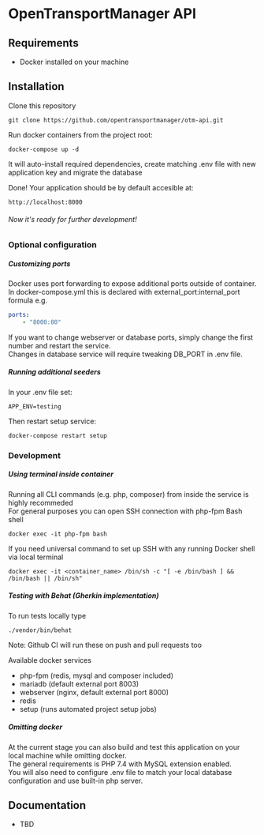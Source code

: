 # OpenTransportManager API

## Requirements
- Docker installed on your machine

## Installation

Clone this repository

```
git clone https://github.com/opentransportmanager/otm-api.git
```

Run docker containers from the project root:
```
docker-compose up -d
```
It will auto-install required dependencies, create matching .env file with new application key and migrate the database 

Done! Your application should be by default accesible at:
```
http://localhost:8000
```
###### Now it's ready for further development!

### Optional configuration
##### Customizing ports
Docker uses port forwarding to expose additional ports outside of container.  
In docker-compose.yml this is declared with external_port:internal_port formula
e.g.
```yaml
ports:
    - "8000:80"
```
If you want to change webserver or database ports, simply change the first number and restart the service.  
Changes in database service will require tweaking DB_PORT in .env file.

##### Running additional seeders
In your .env file set:
```
APP_ENV=testing
```

Then restart setup service:
```
docker-compose restart setup
```
### Development
##### Using terminal inside container
Running all CLI commands (e.g. php, composer) from inside the service is highly recommeded   
For general purposes you can open SSH connection with php-fpm Bash shell
```
docker exec -it php-fpm bash
```

If you need universal command to set up SSH with any running Docker shell via local terminal
```
docker exec -it <container_name> /bin/sh -c "[ -e /bin/bash ] && /bin/bash || /bin/sh"
```
##### Testing with Behat (Gherkin implementation)

To run tests locally type
```
./vendor/bin/behat
```
Note: Github CI will run these on push and pull requests too

Available docker services
- php-fpm (redis, mysql and composer included)
- mariadb (default external port 8003)
- webserver (nginx, default external port 8000)
- redis
- setup (runs automated project setup jobs)

##### Omitting docker
At the current stage you can also build and test this application on your local machine while omitting docker.  
The general requirements is PHP 7.4 with MySQL extension enabled.  
You will also need to configure .env file to match your local database configuration and use built-in php server.

## Documentation
- TBD



